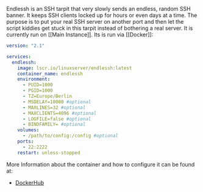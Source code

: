 Endlessh is an SSH tarpit that very slowly sends an endless, random SSH banner. It keeps SSH clients locked up for hours or even days at a time. The purpose is to put your real SSH server on another port and then let the script kiddies get stuck in this tarpit instead of bothering a real server.
It is currently run on [[Main Instance]].
Its is run via [[Docker]]:
```yml
version: "2.1"

services:
  endlessh:
    image: lscr.io/linuxserver/endlessh:latest
    container_name: endlessh
    environment:
      - PUID=1000
      - PGID=1000
      - TZ=Europe/Berlin
      - MSDELAY=10000 #optional
      - MAXLINES=32 #optional
      - MAXCLIENTS=4096 #optional
      - LOGFILE=false #optional
      - BINDFAMILY= #optional
    volumes:
      - /path/to/config:/config #optional
    ports:
      - 22:2222
    restart: unless-stopped
```

More Information about the container and how to configure it can be found at:
- [DockerHub](https://hub.docker.com/r/linuxserver/endlessh)
